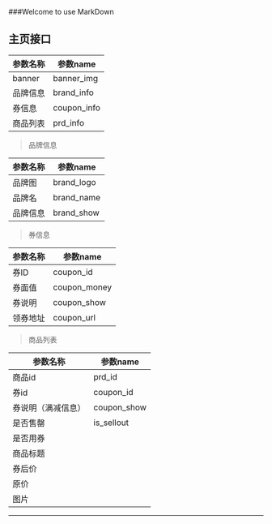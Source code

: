 ###Welcome to use MarkDown
## 主页接口


参数名称 | 参数name
---|---
banner | banner_img
品牌信息 | brand_info
券信息 | coupon_info
商品列表 | prd_info



> 品牌信息

参数名称 | 参数name
---|---
品牌图| brand_logo
品牌名 | brand_name
品牌信息 | brand_show


> 券信息

参数名称 | 参数name
---|---
券ID| coupon_id
券面值 | coupon_money
券说明 | coupon_show
领券地址 | coupon_url


> 商品列表

参数名称 | 参数name
---|---
商品id| prd_id
券id | coupon_id
券说明（满减信息） | coupon_show
是否售罄 | is_sellout
是否用券 | 
商品标题 |
券后价 | 
原价 |
图片 |






---
